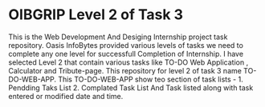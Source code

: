 # OIBGRIP Level 2 of Task 3
This is the Web Development And Desiging Internship project task repository.
Oasis InfoBytes provided various levels of tasks we need to complete any one level for successfull  Completion of Internship.
I have selected Level 2 that contain various tasks like TO-DO Web Application , Calculator and Tribute-page. 
This repository for level 2 of task 3 name TO-DO-WEB-APP.
This TO-DO-WEB-APP show teo section of task lists - 1. Pendding Taks List 2. Complated Task List
And Task listed along with task entered or modified date and time.
